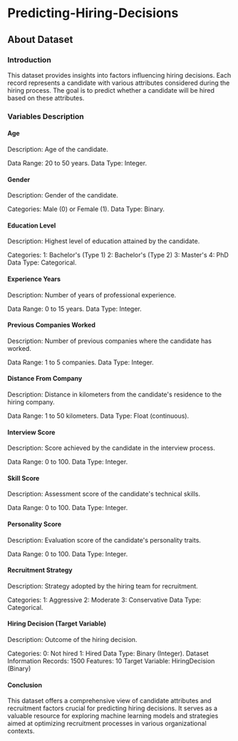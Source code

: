 # Predicting-Hiring-Decisions


## About Dataset

### Introduction
This dataset provides insights into factors influencing hiring decisions. Each record represents a candidate with various attributes considered during the hiring process. The goal is to predict whether a candidate will be hired based on these attributes.

### Variables Description

#### Age
Description: Age of the candidate.

Data Range: 20 to 50 years.
Data Type: Integer.


#### Gender
Description: Gender of the candidate.

Categories: Male (0) or Female (1).
Data Type: Binary.


#### Education Level
Description: Highest level of education attained by the candidate.

Categories:
1: Bachelor's (Type 1)
2: Bachelor's (Type 2)
3: Master's
4: PhD
Data Type: Categorical.


#### Experience Years
Description: Number of years of professional experience.

Data Range: 0 to 15 years.
Data Type: Integer.


#### Previous Companies Worked
Description: Number of previous companies where the candidate has worked.

Data Range: 1 to 5 companies.
Data Type: Integer.


#### Distance From Company
Description: Distance in kilometers from the candidate's residence to the hiring company.

Data Range: 1 to 50 kilometers.
Data Type: Float (continuous).


#### Interview Score
Description: Score achieved by the candidate in the interview process.

Data Range: 0 to 100.
Data Type: Integer.


#### Skill Score
Description: Assessment score of the candidate's technical skills.

Data Range: 0 to 100.
Data Type: Integer.


#### Personality Score
Description: Evaluation score of the candidate's personality traits.

Data Range: 0 to 100.
Data Type: Integer.


#### Recruitment Strategy
Description: Strategy adopted by the hiring team for recruitment.

Categories:
1: Aggressive
2: Moderate
3: Conservative
Data Type: Categorical.


#### Hiring Decision (Target Variable)
Description: Outcome of the hiring decision.

Categories:
0: Not hired
1: Hired
Data Type: Binary (Integer).
Dataset Information
Records: 1500
Features: 10
Target Variable: HiringDecision (Binary)


#### Conclusion
This dataset offers a comprehensive view of candidate attributes and recruitment factors crucial for predicting hiring decisions. It serves as a valuable resource for exploring machine learning models and strategies aimed at optimizing recruitment processes in various organizational contexts.
